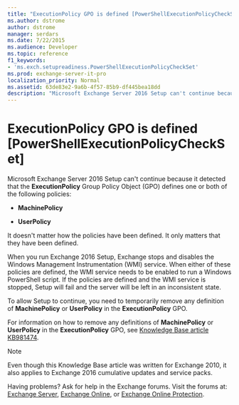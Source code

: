 ```yaml
---
title: "ExecutionPolicy GPO is defined [PowerShellExecutionPolicyCheckSet]"
ms.author: dstrome
author: dstrome
manager: serdars
ms.date: 7/22/2015
ms.audience: Developer
ms.topic: reference
f1_keywords:
- 'ms.exch.setupreadiness.PowerShellExecutionPolicyCheckSet'
ms.prod: exchange-server-it-pro
localization_priority: Normal
ms.assetid: 63de83e2-9a6b-4f57-85b9-df445bea18dd
description: "Microsoft Exchange Server 2016 Setup can't continue because it detected that the ExecutionPolicy Group Policy Object (GPO) defines one or both of the following policies:"
---
```


# ExecutionPolicy GPO is defined [PowerShellExecutionPolicyCheckSet]

Microsoft Exchange Server 2016 Setup can't continue because it detected that the **ExecutionPolicy** Group Policy Object (GPO) defines one or both of the following policies: 
  
- **MachinePolicy**
    
- **UserPolicy**
    
It doesn't matter how the policies have been defined. It only matters that they have been defined.
  
When you run Exchange 2016 Setup, Exchange stops and disables the Windows Management Instrumentation (WMI) service. When either of these policies are defined, the WMI service needs to be enabled to run a Windows PowerShell script. If the policies are defined and the WMI service is stopped, Setup will fail and the server will be left in an inconsistent state.
  
To allow Setup to continue, you need to temporarily remove any definition of **MachinePolicy** or **UserPolicy** in the **ExecutionPolicy** GPO.
  
For information on how to remove any definitions of **MachinePolicy** or **UserPolicy** in the **ExecutionPolicy** GPO, see [Knowledge Base article KB981474](http://go.microsoft.com/fwlink/?linkid=3052&kbid=981474).
  
> [!NOTE]
> Even though this Knowledge Base article was written for Exchange 2010, it also applies to Exchange 2016 cumulative updates and service packs.
  
Having problems? Ask for help in the Exchange forums. Visit the forums at: [Exchange Server](https://go.microsoft.com/fwlink/p/?linkId=60612), [Exchange Online](https://go.microsoft.com/fwlink/p/?linkId=267542), or [Exchange Online Protection](https://go.microsoft.com/fwlink/p/?linkId=285351).
